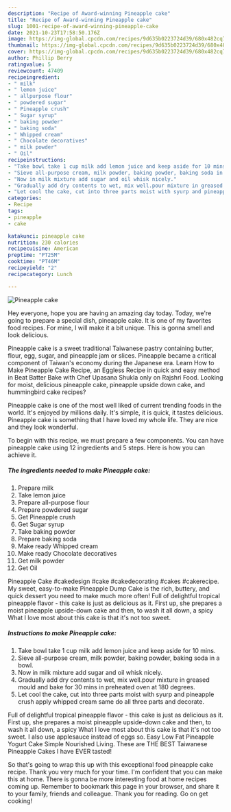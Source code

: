 ```yaml
---
description: "Recipe of Award-winning Pineapple cake"
title: "Recipe of Award-winning Pineapple cake"
slug: 1001-recipe-of-award-winning-pineapple-cake
date: 2021-10-23T17:58:50.176Z
image: https://img-global.cpcdn.com/recipes/9d635b0223724d39/680x482cq70/pineapple-cake-recipe-main-photo.jpg
thumbnail: https://img-global.cpcdn.com/recipes/9d635b0223724d39/680x482cq70/pineapple-cake-recipe-main-photo.jpg
cover: https://img-global.cpcdn.com/recipes/9d635b0223724d39/680x482cq70/pineapple-cake-recipe-main-photo.jpg
author: Phillip Berry
ratingvalue: 5
reviewcount: 47409
recipeingredient:
- " milk"
- " lemon juice"
- " allpurpose flour"
- " powdered sugar"
- " Pineapple crush"
- " Sugar syrup"
- " baking powder"
- " baking soda"
- " Whipped cream"
- " Chocolate decoratives"
- " milk powder"
- " Oil"
recipeinstructions:
- "Take bowl take 1 cup milk add lemon juice and keep aside for 10 mins."
- "Sieve all-purpose cream, milk powder, baking powder, baking soda in a bowl."
- "Now in milk mixture add sugar and oil whisk nicely."
- "Gradually add dry contents to wet, mix well.pour mixture in greased mould and bake for 30 mins in preheated oven at 180 degrees."
- "Let cool the cake, cut into three parts moist with syurp and pineapple crush apply whipped cream same do all three parts and decorate."
categories:
- Recipe
tags:
- pineapple
- cake

katakunci: pineapple cake 
nutrition: 230 calories
recipecuisine: American
preptime: "PT25M"
cooktime: "PT46M"
recipeyield: "2"
recipecategory: Lunch

---
```



![Pineapple cake](https://img-global.cpcdn.com/recipes/9d635b0223724d39/680x482cq70/pineapple-cake-recipe-main-photo.jpg)

Hey everyone, hope you are having an amazing day today. Today, we're going to prepare a special dish, pineapple cake. It is one of my favorites food recipes. For mine, I will make it a bit unique. This is gonna smell and look delicious.

Pineapple cake is a sweet traditional Taiwanese pastry containing butter, flour, egg, sugar, and pineapple jam or slices. Pineapple became a critical component of Taiwan&#39;s economy during the Japanese era. Learn How to Make Pineapple Cake Recipe, an Eggless Recipe in quick and easy method in Beat Batter Bake with Chef Upasana Shukla only on Rajshri Food. Looking for moist, delicious pineapple cake, pineapple upside down cake, and hummingbird cake recipes?

Pineapple cake is one of the most well liked of current trending foods in the world. It's enjoyed by millions daily. It's simple, it is quick, it tastes delicious. Pineapple cake is something that I have loved my whole life. They are nice and they look wonderful.


To begin with this recipe, we must prepare a few components. You can have pineapple cake using 12 ingredients and 5 steps. Here is how you can achieve it.

<!--inarticleads1-->

##### The ingredients needed to make Pineapple cake:

1. Prepare  milk
1. Take  lemon juice
1. Prepare  all-purpose flour
1. Prepare  powdered sugar
1. Get  Pineapple crush
1. Get  Sugar syrup
1. Take  baking powder
1. Prepare  baking soda
1. Make ready  Whipped cream
1. Make ready  Chocolate decoratives
1. Get  milk powder
1. Get  Oil


Pineapple Cake #cakedesign #cake #cakedecorating #cakes #cakerecipe. My sweet, easy-to-make Pineapple Dump Cake is the rich, buttery, and quick dessert you need to make much more often! Full of delightful tropical pineapple flavor - this cake is just as delicious as it. First up, she prepares a moist pineapple upside-down cake and then, to wash it all down, a spicy What I love most about this cake is that it&#39;s not too sweet. 

<!--inarticleads2-->

##### Instructions to make Pineapple cake:

1. Take bowl take 1 cup milk add lemon juice and keep aside for 10 mins.
1. Sieve all-purpose cream, milk powder, baking powder, baking soda in a bowl.
1. Now in milk mixture add sugar and oil whisk nicely.
1. Gradually add dry contents to wet, mix well.pour mixture in greased mould and bake for 30 mins in preheated oven at 180 degrees.
1. Let cool the cake, cut into three parts moist with syurp and pineapple crush apply whipped cream same do all three parts and decorate.


Full of delightful tropical pineapple flavor - this cake is just as delicious as it. First up, she prepares a moist pineapple upside-down cake and then, to wash it all down, a spicy What I love most about this cake is that it&#39;s not too sweet. I also use applesauce instead of eggs so. Easy Low Fat Pineapple Yogurt Cake Simple Nourished Living. These are THE BEST Taiwanese Pineapple Cakes I have EVER tasted! 

So that's going to wrap this up with this exceptional food pineapple cake recipe. Thank you very much for your time. I'm confident that you can make this at home. There is gonna be more interesting food at home recipes coming up. Remember to bookmark this page in your browser, and share it to your family, friends and colleague. Thank you for reading. Go on get cooking!
